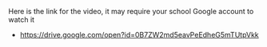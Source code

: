 Here is the link for the video, it may require your school Google account to watch it
* https://drive.google.com/open?id=0B7ZW2md5eavPeEdheG5mTUtpVkk
